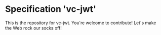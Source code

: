 
# Specification 'vc-jwt'

This is the repository for vc-jwt. You're welcome to contribute! Let's make the Web rock our socks
off!
